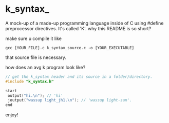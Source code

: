 # k_syntax_
A mock-up of a made-up programming language inside of C using #define preprocessor directives. It's called 'K'.
why this README is so short?

make sure u compile it like

```batch
gcc [YOUR_FILE].c k_syntax_source.c -o [YOUR_EXECUTABLE]
```
that source file is necessary.

how does an avg k program look like?

```cpp
// get the k_syntax header and its source in a folder/directory.
#include "k_syntax.h"

start
 output("hi.\n"); // 'hi'
 joutput("wassup light_jh1.\n"); // 'wassup light-san'.
end
```

enjoy!

